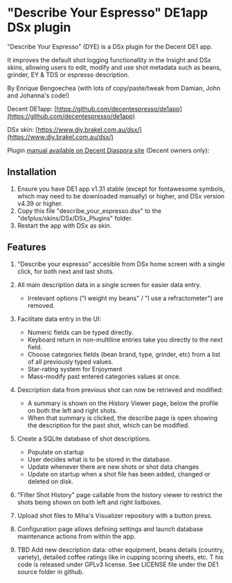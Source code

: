 # "Describe Your Espresso" DE1app DSx plugin

"Describe Your Espresso" (DYE) is a DSx plugin for the Decent DE1 app.

It improves the default shot logging functionallity in the Insight and DSx skins, allowing users to edit, modify and use
shot metadata such as beans, grinder, EY & TDS or espresso description.

By Enrique Bengoechea (with lots of copy/paste/tweak from Damian, John and Johanna's code!)

Decent DE1app: [https://github.com/decentespresso/de1app](https://github.com/decentespresso/de1app)

DSx skin: [https://www.diy.brakel.com.au/dsx/](https://www.diy.brakel.com.au/dsx/)

Plugin [manual available on Decent Diaspora site](https://3.basecamp.com/3671212/buckets/7351439/documents/3344125879) (Decent owners only): 

## Installation

1. Ensure you have DE1 app v1.31 stable (except for fontawesome symbols, which may need to be downloaded manually) 
or higher, and DSx version v4.39 or higher.
2. Copy this file "describe_your_espresso.dsx" to the "de1plus/skins/DSx/DSx_Plugins" folder.
3. Restart the app with DSx as skin.

## Features

1. "Describe your espresso" accesible from DSx home screen with a single click, for both next and last shots.
2. All main description data in a single screen for easier data entry.
    * Irrelevant options ("I weight my beans" / "I use a refractometer") are removed.
3. Facilitate data entry in the UI:
    - Numeric fields can be typed directly.
    - Keyboard return in non-multiline entries take you directly to the next field.
    - Choose categories fields (bean brand, type, grinder, etc) from a list of all previously typed values.
    - Star-rating system for Enjoyment
    - Mass-modify past entered categories values at once.
    
4. Description data from previous shot can now be retrieved and modified:
    - A summary is shown on the History Viewer page, below the profile on both the left and right shots.
    - When that summary is clicked, the describe page is open showing the description for the past shot, 		which can be modified.

5. Create a SQLite database of shot descriptions.
    - Populate on startup
    - User decides what is to be stored in the database.
    - Update whenever there are new shots or shot data changes
    - Update on startup when a shot file has been added, changed or deleted on disk.
    
6. "Filter Shot History" page callable from the history viewer to restrict the shots being shown on both 
    left and right listboxes.

7. Upload shot files to Miha's Visualizer repository with a button press.

8. Configuration page allows defining settings and launch database maintenance actions from within the app. 

9. TBD Add new description data: other equipment, beans details (country, variety), detailed coffee ratings like
		in cupping scoring sheets, etc.
T
his code is released under GPLv3 license. See LICENSE file under the DE1 source folder in github.
